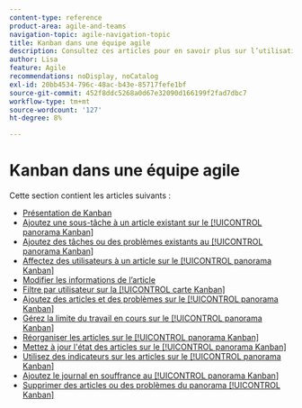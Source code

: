 ```yaml
---
content-type: reference
product-area: agile-and-teams
navigation-topic: agile-navigation-topic
title: Kanban dans une équipe agile
description: Consultez ces articles pour en savoir plus sur l’utilisation de Kanban dans une équipe agile.
author: Lisa
feature: Agile
recommendations: noDisplay, noCatalog
exl-id: 20bb4534-796c-48ac-b43e-85717fefe1bf
source-git-commit: 452f8ddc5268a0d67e32090d166199f2fad7dbc7
workflow-type: tm+mt
source-wordcount: '127'
ht-degree: 8%

---
```


# Kanban dans une équipe agile

Cette section contient les articles suivants :

* [Présentation de Kanban](../../agile/use-kanban-in-an-agile-team/kanban-overview.md)
* [Ajoutez une sous-tâche à un article existant sur le [!UICONTROL panorama Kanban]](../../agile/use-kanban-in-an-agile-team/add-a-subtask-to-an-existing-story.md)
* [Ajoutez des tâches ou des problèmes existants au [!UICONTROL panorama Kanban]](../../agile/use-kanban-in-an-agile-team/add-existing-tasks-or-issues-to-the-kanban-board.md)
* [ Affectez des utilisateurs à un article sur le [!UICONTROL panorama Kanban]](../../agile/use-kanban-in-an-agile-team/assign-users-to-a-story.md)
* [Modifier les informations de l’article](../../agile/use-kanban-in-an-agile-team/edit-story-information.md)
* [Filtre par utilisateur sur la [!UICONTROL carte Kanban]](../../agile/use-kanban-in-an-agile-team/filter-by-user.md)
* [ Ajoutez des articles et des problèmes sur le [!UICONTROL panorama Kanban]](../../agile/use-kanban-in-an-agile-team/add-story-from-kanban-board.md)
* [Gérez la limite du travail en cours sur le [!UICONTROL panorama Kanban]](../../agile/use-kanban-in-an-agile-team/work-in-progress-limit-on-the-kanban-board.md)
* [Réorganiser les articles sur le [!UICONTROL panorama Kanban]](../../agile/use-kanban-in-an-agile-team/reorder-stories-on-the-kanban-board.md)
* [Mettez à jour l&#39;état des articles sur le [!UICONTROL panorama Kanban]](../../agile/use-kanban-in-an-agile-team/update-the-status-of-stories.md)
* [ Utilisez des indicateurs sur les articles sur le [!UICONTROL panorama Kanban]](../../agile/use-kanban-in-an-agile-team/use-flags-on-stories.md)
* [Ajoutez le journal en souffrance au [!UICONTROL panorama Kanban]](../../agile/use-kanban-in-an-agile-team/view-the-backlog-on-the-kanban-board.md)
* [Supprimer des articles ou des problèmes du panorama [!UICONTROL Kanban]](../../agile/use-kanban-in-an-agile-team/delete-story-from-kanban-board.md)
